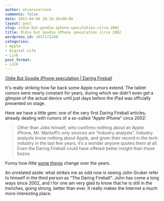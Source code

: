 ```yaml
---
author: alvaroserrano
comments: false
date: 2011-04-06 10:16:28+00:00
layout: post
slug: oldie-but-goodie-iphone-speculation-circa-2002
title: Oldie but Goodie iPhone speculation circa 2002
wordpress_id: 1637172149
categories:
- Apple
- Digital Life
- Link
post_format:
- Link
---
```


[Oldie But Goodie iPhone speculation | Daring Fireball](http://daringfireball.net/2002/08/iphony)

It's really striking how far back some Apple rumors extend. The tablet rumors were nearly constant for years, during which we didn't even get a glimpse of the actual device until just days before the iPad was officially presented on stage.

Here we have a little gem: one of the very first Daring Fireball articles, already dealing with rumors of a so-called "Apple iPhone" circa 2002:


<blockquote>Other than Jobs himself, who confirms nothing about an Apple iPhone, Mr. Markoff’s only sources are “industry analysts”. Industry analysts know nothing about Apple, and given their record in the tech industry in the last few years, it’s a wonder anyone quotes them at all. Even the Daring Fireball could have offered better insight than these bozos.</blockquote>


Funny how little [some things](http://www.asymco.com/2010/04/20/pro-analysts-51-worse-than-amateurs-in-predicting-apples-financials/) change over the years.

An unrelated aside: what strikes me as odd now is seeing John Gruber refer to himself in the third person as "The Daring Fireball". John has come a long ways since 2002, and I for one am very glad to know that he is still in the trenches, going strong, better than ever. It really makes the Internet a much more interesting place.
